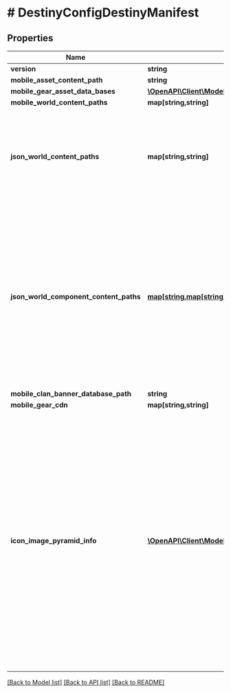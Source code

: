 # # DestinyConfigDestinyManifest

## Properties

Name | Type | Description | Notes
------------ | ------------- | ------------- | -------------
**version** | **string** |  | [optional]
**mobile_asset_content_path** | **string** |  | [optional]
**mobile_gear_asset_data_bases** | [**\OpenAPI\Client\Model\DestinyConfigGearAssetDataBaseDefinition[]**](DestinyConfigGearAssetDataBaseDefinition.md) |  | [optional]
**mobile_world_content_paths** | **map[string,string]** |  | [optional]
**json_world_content_paths** | **map[string,string]** | This points to the generated JSON that contains all the Definitions. Each key is a locale. The value is a path to the aggregated world definitions (warning: large file!) | [optional]
**json_world_component_content_paths** | [**map[string,map[string,string]]**](map.md) | This points to the generated JSON that contains all the Definitions. Each key is a locale. The value is a dictionary, where the key is a definition type by name, and the value is the path to the file for that definition. WARNING: This is unsafe and subject to change - do not depend on data in these files staying around long-term. | [optional]
**mobile_clan_banner_database_path** | **string** |  | [optional]
**mobile_gear_cdn** | **map[string,string]** |  | [optional]
**icon_image_pyramid_info** | [**\OpenAPI\Client\Model\DestinyConfigImagePyramidEntry[]**](DestinyConfigImagePyramidEntry.md) | Information about the \&quot;Image Pyramid\&quot; for Destiny icons. Where possible, we create smaller versions of Destiny icons. These are found as subfolders under the location of the \&quot;original/full size\&quot; Destiny images, with the same file name and extension as the original image itself. (this lets us avoid sending largely redundant path info with every entity, at the expense of the smaller versions of the image being less discoverable) | [optional]

[[Back to Model list]](../../README.md#models) [[Back to API list]](../../README.md#endpoints) [[Back to README]](../../README.md)
